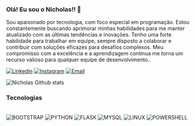 ### Olá! Eu sou o Nicholas!! 👋
Sou apaixonado por tecnologia, com foco especial em programação. Estou constantemente buscando aprimorar minhas habilidades para me manter atualizado com as últimas tendências e inovações. Tenho uma forte habilidade para trabalhar em equipe, sempre disposto a colaborar e contribuir com soluções eficazes para desafios complexos. Meu compromisso com a excelência e a aprendizagem contínua me torna um recurso valioso para qualquer equipe de desenvolvimento..

[![Linkedin](https://img.shields.io/badge/LinkedIn-0077B5?style=for-the-badge&logo=linkedin&logoColor=white)](https://www.linkedin.com/in/nicholas-silva-a75555315/)
[![Instagram](https://img.shields.io/badge/Instagram-E4405F?style=for-the-badge&logo=instagram&logoColor=white)](https://www.instagram.com/robotz212/)
[![Email](https://img.shields.io/badge/Email-333333?style=for-the-badge&logo=gmail&logoColor=red)](mailto:nicholas@robotz.dev)

![Nicholas Github stats](https://github-readme-stats.vercel.app/api?username=Robotz213&show_icons=true&theme=onedark)

### Tecnologias 

<div style="display: inline_block"></br/>
  <img align="center" alt="BOOTSTRAP" src="https://img.shields.io/badge/Bootstrap-20232A?style=for-the-badge&logo=bootstrap&logoColor=61DAFB" /> 
  <img align="center" alt="PYTHON" src="https://img.shields.io/badge/Python-3776AB?style=for-the-badge&logo=python&logoColor=white" />
  <img align="center" alt="FLASK" src="https://img.shields.io/badge/Flask-092E20?style=for-the-badge&logo=flask&logoColor=white" />
  <img align="center" alt="MYSQL" src="https://img.shields.io/badge/MySQL-6488ea?style=for-the-badge&logo=mysql&logoColor=white" />
  <img align="center" alt="LINUX" src="https://img.shields.io/badge/Linux-000?style=for-the-badge&logo=linux&logoColor=FCC624" />
  <img align="center" alt="POWERSHELL" src="https://img.shields.io/badge/Powershell-6488ea?style=for-the-badge&logo=powershell" />
</div><br/>

